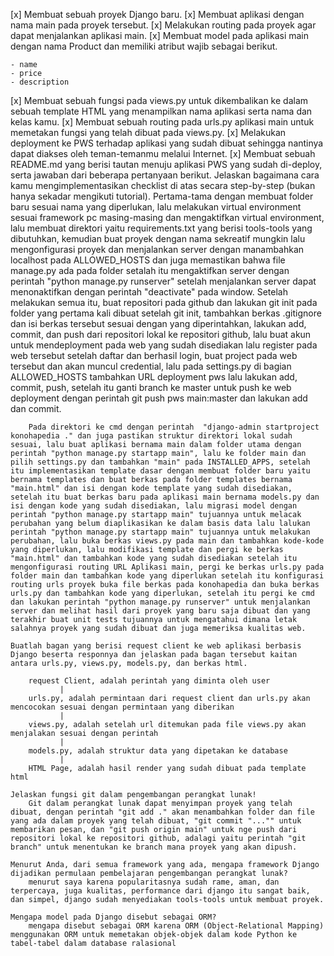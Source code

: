 [x] Membuat sebuah proyek Django baru.
[x] Membuat aplikasi dengan nama main pada proyek tersebut.
[x] Melakukan routing pada proyek agar dapat menjalankan aplikasi main.
[x] Membuat model pada aplikasi main dengan nama Product dan memiliki atribut wajib sebagai berikut.

    - name
    - price
    - description

[x] Membuat sebuah fungsi pada views.py untuk dikembalikan ke dalam sebuah template HTML yang menampilkan nama aplikasi serta nama dan kelas kamu.
[x] Membuat sebuah routing pada urls.py aplikasi main untuk memetakan fungsi yang telah dibuat pada views.py.
[x] Melakukan deployment ke PWS terhadap aplikasi yang sudah dibuat sehingga nantinya dapat diakses oleh teman-temanmu melalui Internet.
[x] Membuat sebuah README.md yang berisi tautan menuju aplikasi PWS yang sudah di-deploy, serta jawaban dari beberapa pertanyaan berikut.
    Jelaskan bagaimana cara kamu mengimplementasikan checklist di atas secara step-by-step (bukan hanya sekadar mengikuti tutorial).
        Pertama-tama dengan membuat folder baru sesuai nama yang diperlukan, lalu melakukan virtual environment sesuai framework pc masing-masing dan mengaktifkan virtual environment, lalu membuat direktori yaitu requirements.txt yang berisi tools-tools yang dibutuhkan, kemudian buat proyek dengan nama sekreatif mungkin lalu mengonfigurasi proyek dan menjalankan server dengan manambahkan localhost pada ALLOWED_HOSTS dan juga memastikan bahwa file manage.py ada pada folder setalah itu mengaktifkan server dengan perintah "python manage.py runserver" setelah menjalankan server dapat menonaktifkan dengan perintah "deactivate" pada window. Setelah melakukan semua itu, buat repositori pada github dan lakukan git init pada folder yang pertama kali dibuat setelah git init, tambahkan berkas .gitignore dan isi berkas tersebut sesuai dengan yang diperintahkan, lakukan add, commit, dan push dari repositori lokal ke repositori github, lalu buat akun untuk mendeployment pada web yang sudah disediakan lalu register pada web tersebut setelah daftar dan berhasil login, buat project pada web tersebut dan akan muncul credential, lalu pada settings.py di bagian ALLOWED_HOSTS tambahkan URL deployment pws lalu lakukan add, commit, push, setelah itu ganti branch ke master untuk push ke web deployment dengan perintah git push pws main:master dan lakukan add dan commit. 

        Pada direktori ke cmd dengan perintah  "django-admin startproject konohapedia ." dan juga pastikan struktur direktori lokal sudah sesuai, lalu buat aplikasi bernama main dalam folder utama dengan perintah "python manage.py startapp main", lalu ke folder main dan pilih settings.py dan tambahkan "main" pada INSTALLED_APPS, setelah itu implementasikan template dasar dengan membuat folder baru yaitu bernama templates dan buat berkas pada folder templates bernama "main.html" dan isi dengan kode template yang sudah disediakan, setelah itu buat berkas baru pada aplikasi main bernama models.py dan isi dengan kode yang sudah disediakan, lalu migrasi model dengan perintah "python manage.py startapp main" tujuannya untuk melacak perubahan yang belum diaplikasikan ke dalam basis data lalu lalukan perintah "python manage.py startapp main" tujuannya untuk melakukan perubahan, lalu buka berkas views.py pada main dan tambahkan kode-kode yang diperlukan, lalu modifikasi template dan pergi ke berkas "main.html" dan tambahkan kode yang sudah disediakan setelah itu mengonfigurasi routing URL Aplikasi main, pergi ke berkas urls.py pada folder main dan tambahkan kode yang diperlukan setelah itu konfigurasi routing urls proyek buka file berkas pada konohapedia dan buka berkas urls.py dan tambahkan kode yang diperlukan, setelah itu pergi ke cmd dan lakukan perintah "python manage.py runserver" untuk menjalankan server dan melihat hasil dari proyek yang baru saja dibuat dan yang terakhir buat unit tests tujuannya untuk mengatahui dimana letak salahnya proyek yang sudah dibuat dan juga memeriksa kualitas web.

    Buatlah bagan yang berisi request client ke web aplikasi berbasis Django beserta responnya dan jelaskan pada bagan tersebut kaitan antara urls.py, views.py, models.py, dan berkas html.

        request Client, adalah perintah yang diminta oleh user 
               |
        urls.py, adalah permintaan dari request client dan urls.py akan mencocokan sesuai dengan permintaan yang diberikan
               |
        views.py, adalah setelah url ditemukan pada file views.py akan menjalakan sesuai dengan perintah 
               |
        models.py, adalah struktur data yang dipetakan ke database 
               |
        HTML Page, adalah hasil render yang sudah dibuat pada template html

    Jelaskan fungsi git dalam pengembangan perangkat lunak! 
        Git dalam perangkat lunak dapat menyimpan proyek yang telah dibuat, dengan perintah "git add ." akan menambahkan folder dan file yang ada dalam proyek yang telah dibuat, "git commit "..."" untuk membarikan pesan, dan "git push origin main" untuk nge push dari repositori lokal ke repositori github, adalagi yaitu perintah "git branch" untuk menentukan ke branch mana proyek yang akan dipush.

    Menurut Anda, dari semua framework yang ada, mengapa framework Django dijadikan permulaan pembelajaran pengembangan perangkat lunak?
        menurut saya karena popularitasnya sudah rame, aman, dan terpercaya, juga kualitas, performance dari django itu sangat baik, dan simpel, django sudah menyediakan tools-tools untuk membuat proyek.

    Mengapa model pada Django disebut sebagai ORM?
        mengapa disebut sebagai ORM karena ORM (Object-Relational Mapping) menggunakan ORM untuk memetakan objek-objek dalam kode Python ke tabel-tabel dalam database ralasional 
    



